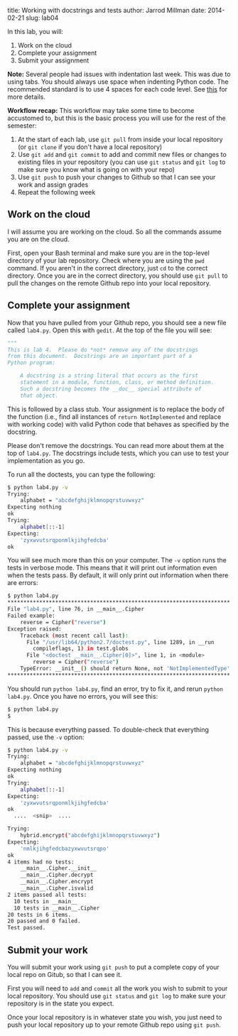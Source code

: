 title: Working with docstrings and tests 
author: Jarrod Millman
date: 2014-02-21
slug: lab04

In this lab, you will:

1. Work on the cloud
2. Complete your assignment
3. Submit your assignment

**Note:**  Several people had issues with indentation last week.
This was due to using tabs.  You should always use space when
indenting Python code.  The recommended standard is to use 4 spaces
for each code level.
See [this](http://legacy.python.org/dev/peps/pep-0008/#tabs-or-spaces)
for more details.

**Workflow recap:** This workflow may take some time to become accustomed
to, but this is the basic process you will use for the rest of the
semester:

1. At the start of each lab, use `git pull` from inside your local
   repository (or `git clone` if you don't have a local repository)
2. Use `git add` and `git commit` to add and commit new files or changes
   to existing files in your repository (you can use `git status`
   and `git log` to make sure you know what is going on with your
   repo)
3. Use `git push` to push your changes to Github so that I can see your
   work and assign grades
4. Repeat the following week

## Work on the cloud

I will assume you are working on the cloud.  So all the commands assume
you are on the cloud.

First, open your Bash terminal and make sure you are in the top-level
directory of your lab repository.  Check where you are using the `pwd`
command.  If you aren't in the correct directory, just `cd` to the
correct directory. Once you are in the correct directory, you should
use `git pull` to pull the changes on the remote Github repo
into your local repository.

## Complete your assignment

Now that you have pulled from your Github repo, you should see a
new file called `lab4.py`.  Open this with `gedit`.  At
the top of the file you will see:

```python
"""
This is lab 4.  Please do *not* remove any of the docstrings
from this document.  Docstrings are an important part of a
Python program:

    A docstring is a string literal that occurs as the first
    statement in a module, function, class, or method definition.
    Such a docstring becomes the __doc__ special attribute of
    that object.

```

This is followed by a class stub.  Your assignment
is to replace the body of the function (i.e., find all
instances of `return NotImplemented` and replace with working
code) with valid Python code that behaves as specified by
the docstring.

Please don't remove the docstrings.  You can read more about
them at the top of `lab4.py`.  The docstrings include tests,
which you can use to test your implementation as you go.

To run all the doctests, you can type the following:

```bash
$ python lab4.py -v
Trying:
    alphabet = "abcdefghijklmnopqrstuvwxyz"
Expecting nothing
ok
Trying:
    alphabet[::-1]
Expecting:
    'zyxwvutsrqponmlkjihgfedcba'
ok

```

You will see much more than this on your computer.  The `-v`
option runs the tests in verbose mode.  This means that it will
print out information even when the tests pass.  By default,
it will only print out information when there are errors:

```bash
$ python lab4.py 
**********************************************************************
File "lab4.py", line 76, in __main__.Cipher
Failed example:
    reverse = Cipher("reverse")
Exception raised:
    Traceback (most recent call last):
      File "/usr/lib64/python2.7/doctest.py", line 1289, in __run
        compileflags, 1) in test.globs
      File "<doctest __main__.Cipher[0]>", line 1, in <module>
        reverse = Cipher("reverse")
    TypeError: __init__() should return None, not 'NotImplementedType'
**********************************************************************
```

You should run `python lab4.py`, find an error, try to fix it,
and rerun `python lab4.py`.  Once you have no errors, you will
see this:

```bash
$ python lab4.py
$
```

This is because everything passed.  To double-check that everything
passed, use the `-v` option:

```bash
$ python lab4.py -v
Trying:
    alphabet = "abcdefghijklmnopqrstuvwxyz"
Expecting nothing
ok
Trying:
    alphabet[::-1]
Expecting:
    'zyxwvutsrqponmlkjihgfedcba'
ok
  ....  <snip>  ....

Trying:
    hybrid.encrypt("abcdefghijklmnopqrstuvwxyz")
Expecting:
    'nmlkjihgfedcbazyxwvutsrqpo'
ok
4 items had no tests:
    __main__.Cipher.__init__
    __main__.Cipher.decrypt
    __main__.Cipher.encrypt
    __main__.Cipher.isvalid
2 items passed all tests:
  10 tests in __main__
  10 tests in __main__.Cipher
20 tests in 6 items.
20 passed and 0 failed.
Test passed.
```

## Submit your work

You will submit your work using `git push` to put a complete
copy of your local repo on Gitub, so that I can see it.

First you will need to `add` and `commit` all the work you
wish to submit to your local repository.  You should use
`git status` and `git log` to make sure your repository is in
the state you expect.

Once your local repository is in whatever state you wish,
you just need to push your local repository up to your remote
Github repo using `git push`.

